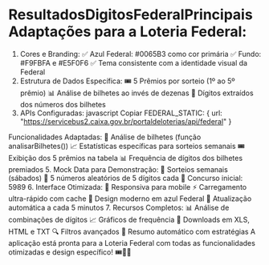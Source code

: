 # ResultadosDigitosFederalPrincipais Adaptações para a Loteria Federal:
1. Cores e Branding:
✅ Azul Federal: #0065B3 como cor primária
✅ Fundo: #F9FBFA e #E5F0F6
✅ Tema consistente com a identidade visual da Federal
2. Estrutura de Dados Específica:
🎟️ 5 Prêmios por sorteio (1º ao 5º prêmio)
📊 Análise de bilhetes ao invés de dezenas
🔢 Dígitos extraídos dos números dos bilhetes
3. APIs Configuradas:
javascript
Copiar
FEDERAL_STATIC: {
    url: "https://servicebus2.caixa.gov.br/portaldeloterias/api/federal"
}

Funcionalidades Adaptadas:
🎯 Análise de bilhetes (função analisarBilhetes())
📈 Estatísticas específicas para sorteios semanais
🎟️ Exibição dos 5 prêmios na tabela
📊 Frequência de dígitos dos bilhetes premiados
5. Mock Data para Demonstração:
📅 Sorteios semanais (sábados)
🎲 5 números aleatórios de 5 dígitos cada
🔢 Concurso inicial: 5989
6. Interface Otimizada:
📱 Responsiva para mobile
⚡ Carregamento ultra-rápido com cache
🎨 Design moderno em azul Federal
🔄 Atualização automática a cada 5 minutos
7. Recursos Completos:
📊 Análise de combinações de dígitos
📈 Gráficos de frequência
💾 Downloads em XLS, HTML e TXT
🔍 Filtros avançados
📝 Resumo automático com estratégias
A aplicação está pronta para a Loteria Federal com todas as funcionalidades otimizadas e design específico! 🎟️💙✨